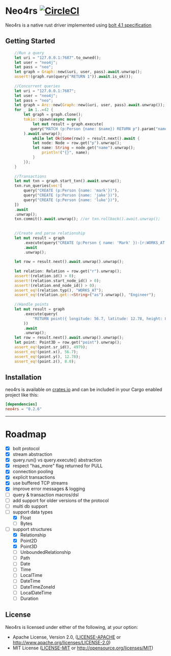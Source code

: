 # Neo4rs [![CircleCI](https://circleci.com/gh/yehohanan7/neo4rs.svg?style=shield&circle-token=6537a33de9b96ea8f26a2732b9ca6ef95ab3762b)](https://circleci.com/gh/yehohanan7/neo4rs)

Neo4rs is a native rust driver implemented using [bolt 4.1 specification](https://7687.org/bolt/bolt-protocol-message-specification-4.html#version-41)


## Getting Started


```rust    
    //Run a query
    let uri = "127.0.0.1:7687".to_owned();
    let user = "neo4j";
    let pass = "neo";
    let graph = Graph::new(&uri, user, pass).await.unwrap();
    assert!(graph.run(query("RETURN 1")).await.is_ok());
    
    //Concurrent queries
    let uri = "127.0.0.1:7687";
    let user = "neo4j";
    let pass = "neo";
    let graph = Arc::new(Graph::new(&uri, user, pass).await.unwrap());
    for _ in 1..=42 {
        let graph = graph.clone();
        tokio::spawn(async move {
            let mut result = graph.execute(
	       query("MATCH (p:Person {name: $name}) RETURN p").param("name", "Mark")
	    ).await.unwrap();
            while let Ok(Some(row)) = result.next().await {
        	let node: Node = row.get("p").unwrap();
        	let name: String = node.get("name").unwrap();
                println!("{}", name);
            }
        });
    }
    
    //Transactions
    let mut txn = graph.start_txn().await.unwrap();
    txn.run_queries(vec![
        query("CREATE (p:Person {name: 'mark'})"),
        query("CREATE (p:Person {name: 'jake'})"),
        query("CREATE (p:Person {name: 'luke'})"),
    ])
    .await
    .unwrap();
    txn.commit().await.unwrap(); //or txn.rollback().await.unwrap();
    
    
    //Create and parse relationship
    let mut result = graph
        .execute(query("CREATE (p:Person { name: 'Mark' })-[r:WORKS_AT {as: 'Engineer'}]->(neo) RETURN r"))
        .await
        .unwrap();
	
    let row = result.next().await.unwrap().unwrap();
    
    let relation: Relation = row.get("r").unwrap();
    assert!(relation.id() > 0);
    assert!(relation.start_node_id() > 0);
    assert!(relation.end_node_id() > 0);
    assert_eq!(relation.typ(), "WORKS_AT");
    assert_eq!(relation.get::<String>("as").unwrap(), "Engineer");
    
    //Handle points
    let mut result = graph
        .execute(query(
            "RETURN point({ longitude: 56.7, latitude: 12.78, height: 8 }) AS point",
        ))
        .await
        .unwrap();
    let row = result.next().await.unwrap().unwrap();
    let point: Point3D = row.get("point").unwrap();
    assert_eq!(point.sr_id(), 4979);
    assert_eq!(point.x(), 56.7);
    assert_eq!(point.y(), 12.78);
    assert_eq!(point.z(), 8.0);
```



## Installation
neo4rs is available on [crates.io](https://crates.io/crates/neo4rs) and can be included in your Cargo enabled project like this:

```toml
[dependencies]
neo4rs = "0.2.6"
```

---

# Roadmap
- [x] bolt protocol
- [x] stream abstraction
- [x] query.run() vs query.execute() abstraction
- [x] respect "has_more" flag returned for PULL
- [x] connection pooling
- [x] explicit transactions
- [x] use buffered TCP streams
- [x] improve error messages & logging
- [ ] query & transaction macros/dsl
- [ ] add support for older versions of the protocol
- [ ] multi db support
- [ ] support data types
	- [x] Float
	- [ ] Bytes
- [ ] support structures
	- [x] Relationship
	- [x] Point2D
	- [x] Point3D
	- [ ] UnboundedRelationship
	- [ ] Path
	- [ ] Date
	- [ ] Time
	- [ ] LocalTime
	- [ ] DateTime
	- [ ] DateTimeZoneId
	- [ ] LocalDateTime
	- [ ] Duration

## License

Neo4rs is licensed under either of the following, at your option:

 * Apache License, Version 2.0, ([LICENSE-APACHE](LICENSE-APACHE) or http://www.apache.org/licenses/LICENSE-2.0)
 * MIT License ([LICENSE-MIT](LICENSE-MIT) or http://opensource.org/licenses/MIT)
